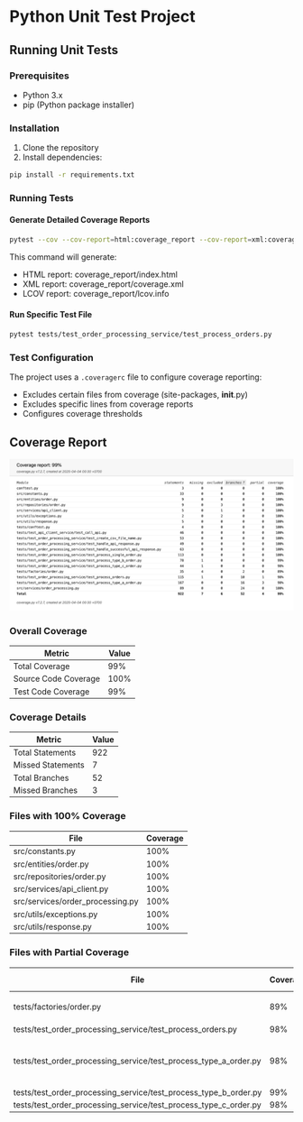 # Python Unit Test Project


## Running Unit Tests

### Prerequisites
- Python 3.x
- pip (Python package installer)

### Installation
1. Clone the repository
2. Install dependencies:
```bash
pip install -r requirements.txt
```

### Running Tests
#### Generate Detailed Coverage Reports
```bash
pytest --cov --cov-report=html:coverage_report --cov-report=xml:coverage_report/coverage.xml --cov-report=lcov:coverage_report/lcov.info
```

This command will generate:
- HTML report: coverage_report/index.html
- XML report: coverage_report/coverage.xml
- LCOV report: coverage_report/lcov.info

#### Run Specific Test File
```bash
pytest tests/test_order_processing_service/test_process_orders.py
```

### Test Configuration
The project uses a `.coveragerc` file to configure coverage reporting:
- Excludes certain files from coverage (site-packages, __init__.py)
- Excludes specific lines from coverage reports
- Configures coverage thresholds

## Coverage Report

![Coverage Report](images/coverage.png)

### Overall Coverage
| Metric | Value |
|--------|-------|
| Total Coverage | 99% |
| Source Code Coverage | 100% |
| Test Code Coverage | 99% |

### Coverage Details
| Metric | Value |
|--------|-------|
| Total Statements | 922 |
| Missed Statements | 7 |
| Total Branches | 52 |
| Missed Branches | 3 |

### Files with 100% Coverage
| File | Coverage |
|------|----------|
| src/constants.py | 100% |
| src/entities/order.py | 100% |
| src/repositories/order.py | 100% |
| src/services/api_client.py | 100% |
| src/services/order_processing.py | 100% |
| src/utils/exceptions.py | 100% |
| src/utils/response.py | 100% |

### Files with Partial Coverage
| File | Coverage | Missing Items |
|------|----------|---------------|
| tests/factories/order.py | 89% | Lines: 93, 110, 127, 144 |
| tests/test_order_processing_service/test_process_orders.py | 98% | Line: 131 |
| tests/test_order_processing_service/test_process_type_a_order.py | 98% | Branches: 56->exit, 159->exit, 235->exit |
| tests/test_order_processing_service/test_process_type_b_order.py | 99% | Line: 13 |
| tests/test_order_processing_service/test_process_type_c_order.py | 98% | Line: 12 |
